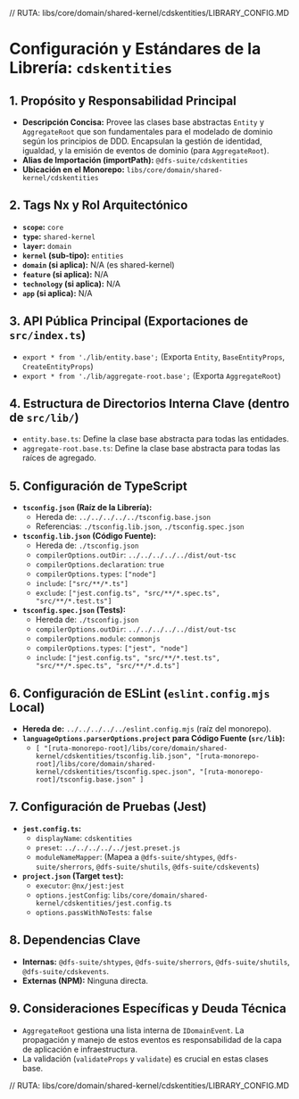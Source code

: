// RUTA: libs/core/domain/shared-kernel/cdskentities/LIBRARY_CONFIG.MD
# Configuración y Estándares de la Librería: `cdskentities`

## 1. Propósito y Responsabilidad Principal

- **Descripción Concisa:** Provee las clases base abstractas `Entity` y `AggregateRoot` que son fundamentales para el modelado de dominio según los principios de DDD. Encapsulan la gestión de identidad, igualdad, y la emisión de eventos de dominio (para `AggregateRoot`).
- **Alias de Importación (importPath):** `@dfs-suite/cdskentities`
- **Ubicación en el Monorepo:** `libs/core/domain/shared-kernel/cdskentities`

## 2. Tags Nx y Rol Arquitectónico

- **`scope`:** `core`
- **`type`:** `shared-kernel`
- **`layer`:** `domain`
- **`kernel` (sub-tipo):** `entities`
- **`domain` (si aplica):** N/A (es shared-kernel)
- **`feature` (si aplica):** N/A
- **`technology` (si aplica):** N/A
- **`app` (si aplica):** N/A

## 3. API Pública Principal (Exportaciones de `src/index.ts`)

- `export * from './lib/entity.base';` (Exporta `Entity`, `BaseEntityProps`, `CreateEntityProps`)
- `export * from './lib/aggregate-root.base';` (Exporta `AggregateRoot`)

## 4. Estructura de Directorios Interna Clave (dentro de `src/lib/`)

- `entity.base.ts`: Define la clase base abstracta para todas las entidades.
- `aggregate-root.base.ts`: Define la clase base abstracta para todas las raíces de agregado.

## 5. Configuración de TypeScript

- **`tsconfig.json` (Raíz de la Librería):**
  - Hereda de: `../../../../../tsconfig.base.json`
  - Referencias: `./tsconfig.lib.json`, `./tsconfig.spec.json`
- **`tsconfig.lib.json` (Código Fuente):**
  - Hereda de: `./tsconfig.json`
  - `compilerOptions.outDir`: `../../../../../dist/out-tsc`
  - `compilerOptions.declaration`: `true`
  - `compilerOptions.types`: `["node"]`
  - `include`: `["src/**/*.ts"]`
  - `exclude`: `["jest.config.ts", "src/**/*.spec.ts", "src/**/*.test.ts"]`
- **`tsconfig.spec.json` (Tests):**
  - Hereda de: `./tsconfig.json`
  - `compilerOptions.outDir`: `../../../../../dist/out-tsc`
  - `compilerOptions.module`: `commonjs`
  - `compilerOptions.types`: `["jest", "node"]`
  - `include`: `["jest.config.ts", "src/**/*.test.ts", "src/**/*.spec.ts", "src/**/*.d.ts"]`

## 6. Configuración de ESLint (`eslint.config.mjs` Local)

- **Hereda de:** `../../../../../eslint.config.mjs` (raíz del monorepo).
- **`languageOptions.parserOptions.project` para Código Fuente (`src/lib`):**
  - `[ "[ruta-monorepo-root]/libs/core/domain/shared-kernel/cdskentities/tsconfig.lib.json", "[ruta-monorepo-root]/libs/core/domain/shared-kernel/cdskentities/tsconfig.spec.json", "[ruta-monorepo-root]/tsconfig.base.json" ]`

## 7. Configuración de Pruebas (Jest)

- **`jest.config.ts`:**
  - `displayName`: `cdskentities`
  - `preset`: `../../../../../jest.preset.js`
  - `moduleNameMapper`: (Mapea a `@dfs-suite/shtypes`, `@dfs-suite/sherrors`, `@dfs-suite/shutils`, `@dfs-suite/cdskevents`)
- **`project.json` (Target `test`):**
  - `executor`: `@nx/jest:jest`
  - `options.jestConfig`: `libs/core/domain/shared-kernel/cdskentities/jest.config.ts`
  - `options.passWithNoTests`: `false`

## 8. Dependencias Clave

- **Internas:** `@dfs-suite/shtypes`, `@dfs-suite/sherrors`, `@dfs-suite/shutils`, `@dfs-suite/cdskevents`.
- **Externas (NPM):** Ninguna directa.

## 9. Consideraciones Específicas y Deuda Técnica

- `AggregateRoot` gestiona una lista interna de `IDomainEvent`. La propagación y manejo de estos eventos es responsabilidad de la capa de aplicación e infraestructura.
- La validación (`validateProps` y `validate`) es crucial en estas clases base.

// RUTA: libs/core/domain/shared-kernel/cdskentities/LIBRARY_CONFIG.MD

